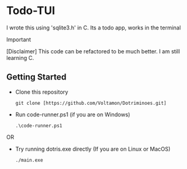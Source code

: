 # Todo-TUI
I wrote this using 'sqlite3.h' in C. Its a todo app, works in the terminal

> [!IMPORTANT]
> [Disclaimer] This code can be refactored to be much better. I am still learning C.

## Getting Started
- Clone this repository
  ```
  git clone [https://github.com/Voltamon/Dotriminoes.git]
  ```
- Run code-runner.ps1 (if you are on Windows)
  ```
  .\code-runner.ps1
  ```
OR
- Try running dotris.exe directly (If you are on Linux or MacOS)
  ```
  ./main.exe
  ```
